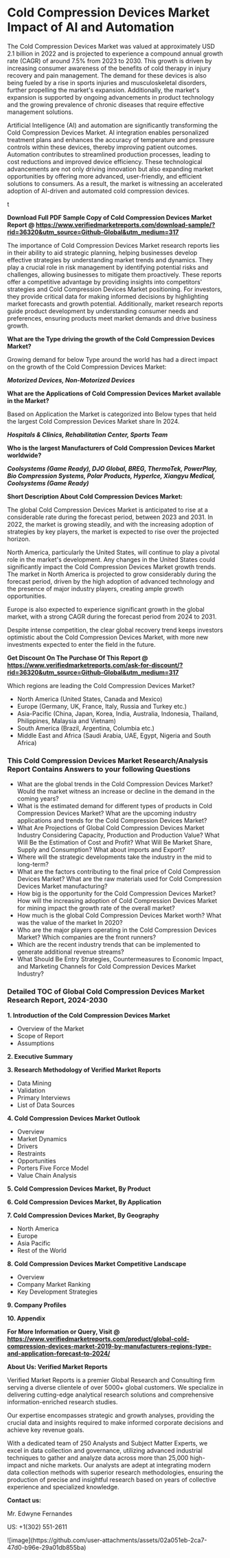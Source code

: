 <h1>Cold Compression Devices Market Impact of AI and Automation</h1><p>The Cold Compression Devices Market was valued at approximately USD 2.1 billion in 2022 and is projected to experience a compound annual growth rate (CAGR) of around 7.5% from 2023 to 2030. This growth is driven by increasing consumer awareness of the benefits of cold therapy in injury recovery and pain management. The demand for these devices is also being fueled by a rise in sports injuries and musculoskeletal disorders, further propelling the market's expansion. Additionally, the market's expansion is supported by ongoing advancements in product technology and the growing prevalence of chronic diseases that require effective management solutions.</p><p>Artificial Intelligence (AI) and automation are significantly transforming the Cold Compression Devices Market. AI integration enables personalized treatment plans and enhances the accuracy of temperature and pressure controls within these devices, thereby improving patient outcomes. Automation contributes to streamlined production processes, leading to cost reductions and improved device efficiency. These technological advancements are not only driving innovation but also expanding market opportunities by offering more advanced, user-friendly, and efficient solutions to consumers. As a result, the market is witnessing an accelerated adoption of AI-driven and automated cold compression devices.</p>t</p><p id="" class=""><strong>Download Full PDF Sample Copy of Cold Compression Devices Market Report @ <a href="https://www.verifiedmarketreports.com/download-sample/?rid=36320&utm_source=Github-Global&utm_medium=317" target="_blank">https://www.verifiedmarketreports.com/download-sample/?rid=36320&utm_source=Github-Global&utm_medium=317</a></strong></p><p>The importance of&nbsp;Cold Compression Devices Market research reports lies in their ability to aid strategic planning, helping businesses develop effective strategies by understanding market trends and dynamics. They play a crucial role in risk management by identifying potential risks and challenges, allowing businesses to mitigate them proactively. These reports offer a competitive advantage by providing insights into competitors' strategies and Cold Compression Devices Market positioning. For investors, they provide critical data for making informed decisions by highlighting market forecasts and growth potential. Additionally, market research reports guide product development by understanding consumer needs and preferences, ensuring products meet market demands and drive business growth.</p><p><strong>What are the&nbsp;Type driving the growth of the Cold Compression Devices Market?</strong></p><p id="" class="">Growing demand for below Type around the world has had a direct impact on the growth of the Cold Compression Devices Market:</p><em><strong>Motorized Devices, Non-Motorized Devices</strong></em></p><strong>What are the&nbsp;Applications&nbsp;of Cold Compression Devices Market available in the Market?</strong></p><p id="" class="">Based on Application the Market is categorized into Below types that held the largest Cold Compression Devices Market share In 2024.</p><em><strong>Hospitals & Clinics, Rehabilitation Center, Sports Team</strong></em></p><strong>Who is the largest Manufacturers of Cold Compression Devices Market worldwide?</strong></p><p><em><strong>Coolsystems (Game Ready), DJO Global, BREG, ThermoTek, PowerPlay, Bio Compression Systems, Polar Products, HyperIce, Xiangyu Medical, Coolsystems (Game Ready)</strong></em></p><p id="" class=""><strong>Short Description About Cold Compression Devices Market:</strong></p><p>The global Cold Compression Devices Market is anticipated to rise at a considerable rate during the forecast period, between 2023 and 2031. In 2022, the market is growing steadily, and with the increasing adoption of strategies by key players, the market is expected to rise over the projected horizon.</p><p>North America, particularly the United States, will continue to play a pivotal role in the market's development. Any changes in the United States could significantly impact the Cold Compression Devices Market growth trends. The market in North America is projected to grow considerably during the forecast period, driven by the high adoption of advanced technology and the presence of major industry players, creating ample growth opportunities.</p><p>Europe is also expected to experience significant growth in the global market, with a strong CAGR during the forecast period from 2024 to 2031.</p><p>Despite intense competition, the clear global recovery trend keeps investors optimistic about the Cold Compression Devices Market, with more new investments expected to enter the field in the future.</p><p id="" class=""><strong>Get Discount On The Purchase Of This Report @ <a href="https://www.verifiedmarketreports.com/ask-for-discount/?rid=36320&utm_source=Github-Global&utm_medium=317" target="_blank">https://www.verifiedmarketreports.com/ask-for-discount/?rid=36320&utm_source=Github-Global&utm_medium=317</a></strong></p>Which regions are leading the Cold Compression Devices Market?</p><ul><li>North America (United States, Canada and Mexico)</li><li>Europe (Germany, UK, France, Italy, Russia and Turkey etc.)</li><li>Asia-Pacific (China, Japan, Korea, India, Australia, Indonesia, Thailand, Philippines, Malaysia and Vietnam)</li><li>South America (Brazil, Argentina, Columbia etc.)</li><li>Middle East and Africa (Saudi Arabia, UAE, Egypt, Nigeria and South Africa)</li></ul><h3 id="" class="">This Cold Compression Devices Market Research/Analysis Report Contains Answers to your following Questions</h3><ul><li>What are the global trends in the Cold Compression Devices Market? Would the market witness an increase or decline in the demand in the coming years?</li><li>What is the estimated demand for different types of products in Cold Compression Devices Market? What are the upcoming industry applications and trends for the Cold Compression Devices Market?</li><li>What Are Projections of Global Cold Compression Devices Market Industry Considering Capacity, Production and Production Value? What Will Be the Estimation of Cost and Profit? What Will Be Market Share, Supply and Consumption? What about imports and Export?</li><li>Where will the strategic developments take the industry in the mid to long-term?</li><li>What are the factors contributing to the final price of Cold Compression Devices Market? What are the raw materials used for Cold Compression Devices Market manufacturing?</li><li>How big is the opportunity for the Cold Compression Devices Market? How will the increasing adoption of Cold Compression Devices Market for mining impact the growth rate of the overall market?</li><li>How much is the global Cold Compression Devices Market worth? What was the value of the market In 2020?</li><li>Who are the major players operating in the Cold Compression Devices Market? Which companies are the front runners?</li><li>Which are the recent industry trends that can be implemented to generate additional revenue streams?</li><li>What Should Be Entry Strategies, Countermeasures to Economic Impact, and Marketing Channels for Cold Compression Devices Market Industry?</li></ul><h3 id="" class="">Detailed TOC of Global Cold Compression Devices Market Research Report, 2024-2030</h3><p id="" class=""><strong>1. Introduction of the Cold Compression Devices Market</strong></p><ul><li>Overview of the Market</li><li>Scope of Report</li><li>Assumptions</li></ul><p id="" class=""><strong>2. Executive Summary</strong></p><p id="" class=""><strong>3. Research Methodology of Verified Market Reports</strong></p><ul><li>Data Mining</li><li>Validation</li><li>Primary Interviews</li><li>List of Data Sources</li></ul><p id="" class=""><strong>4. Cold Compression Devices Market Outlook</strong></p><ul><li>Overview</li><li>Market Dynamics</li><li>Drivers</li><li>Restraints</li><li>Opportunities</li><li>Porters Five Force Model</li><li>Value Chain Analysis</li></ul><p id="" class=""><strong>5. Cold Compression Devices Market, By Product</strong></p><p id="" class=""><strong>6. Cold Compression Devices Market, By Application</strong></p><p id="" class=""><strong>7. Cold Compression Devices Market, By Geography</strong></p><ul><li>North America</li><li>Europe</li><li>Asia Pacific</li><li>Rest of the World</li></ul><p id="" class=""><strong>8. Cold Compression Devices Market Competitive Landscape</strong></p><ul><li>Overview</li><li>Company Market Ranking</li><li>Key Development Strategies</li></ul><p id="" class=""><strong>9. Company Profiles</strong></p><p id="" class=""><strong>10. Appendix</strong></p><p id="" class=""><strong>For More Information or Query, Visit @ <a href="https://www.verifiedmarketreports.com/product/global-cold-compression-devices-market-2019-by-manufacturers-regions-type-and-application-forecast-to-2024/" target="_blank">https://www.verifiedmarketreports.com/product/global-cold-compression-devices-market-2019-by-manufacturers-regions-type-and-application-forecast-to-2024/</a></strong></p><p id="" class=""><strong>About Us: Verified Market Reports</strong></p><p id="" class="">Verified Market Reports is a premier Global Research and Consulting firm serving a diverse clientele of over 5000+ global customers. We specialize in delivering cutting-edge analytical research solutions and comprehensive information-enriched research studies.</p><p id="" class="">Our expertise encompasses strategic and growth analyses, providing the crucial data and insights required to make informed corporate decisions and achieve key revenue goals.</p><p id="" class="">With a dedicated team of 250 Analysts and Subject Matter Experts, we excel in data collection and governance, utilizing advanced industrial techniques to gather and analyze data across more than 25,000 high-impact and niche markets. Our analysts are adept at integrating modern data collection methods with superior research methodologies, ensuring the production of precise and insightful research based on years of collective experience and specialized knowledge.</p><p id="" class=""><strong>Contact us:</strong></p><p id="" class="">Mr. Edwyne Fernandes</p><p id="" class="">US: +1(302) 551-2611</p>
![image](https://github.com/user-attachments/assets/02a051eb-2ca7-47d0-b96e-29a01db855ba)
